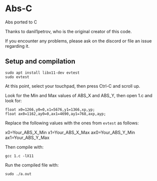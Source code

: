 # Abs-C
Abs ported to C

Thanks to danil1petrov, who is the original creator of this code.

If you encounter any problems, please ask on the discord or file an issue regarding it.

## Setup and compilation
```
sudo apt install libx11-dev evtest
sudo evtest
```
At this point, select your touchpad, then press Ctrl-C and scroll up.

Look for the Min and Max values of ABS_X and ABS_Y, then open 1.c and look for:
```
float x0=1266,y0=0,x1=5676,y1=1366,xp,yp;
float ax0=1162,ay0=0,ax1=4690,ay1=768,axp,ayp;
```
Replace the following values with the ones from `evtest` as follows:

x0=Your_ABS_X_Min
x1=Your_ABS_X_Max
ax0=Your_ABS_Y_Min
ax1=Your_ABS_Y_Max


Then compile with:
```
gcc 1.c -lX11
```
Run the compiled file with:
```
sudo ./a.out
```
